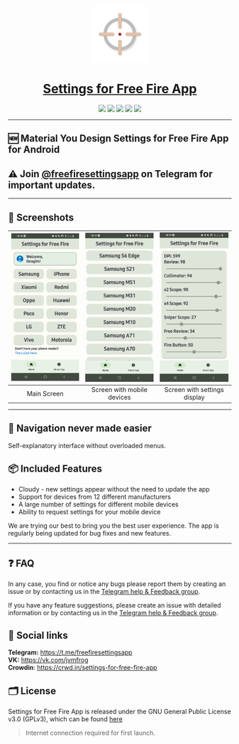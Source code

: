 <p align="center">
  <a href="https://play.google.com/store/apps/details?id=com.jvmfrog.ffsettings">
    <img src="app\src\main\ic_launcher-playstore.png" height="128">
    <h1 align="center">Settings for Free Fire App</h1>
  </a>
</p>
<p align="center">
  <a href="https://github.com/IbremMiner837/Garena-Free-Fire-Settings" style="text-decoration:none" area-label="Android">
    <img src="https://img.shields.io/badge/Platform-Android-green.svg">
  </a>
  <a href="https://github.com/IbremMiner837/Garena-Free-Fire-Settings" style="text-decoration:none" area-label="Min API: 23">
    <img src="https://img.shields.io/badge/minSdkVersion-23-green.svg">
  </a>
  <a href="https://play.google.com/store/apps/details?id=com.jvmfrog.ffsettings" style="text-decoration:none" area-label="Play Store">
    <img src="https://img.shields.io/badge/Download-Google_Play-green.svg">
  </a>
  <a href="https://github.com/RetroMusicPlayer/RetroMusicPlayer/blob/master/LICENSE.md" style="text-decoration:none" area-label="License: GPL v3">
    <img src="https://img.shields.io/badge/License-GPL%20v3-blue.svg">
  </a>
  <a title="Crowdin" target="_blank" href="https://crowdin.com/project/settings-for-free-fire-app"><img src="https://badges.crowdin.net/settings-for-free-fire-app/localized.svg">
  </a>

</p>

___

## 🆕 Material You Design Settings for Free Fire App for Android

## ⚠ Join [@freefiresettingsapp](https://telegram.me/freefiresettingsapp) on Telegram for important updates.
___

## 📱 Screenshots
| <img src="screenshot_0.jpg" width="200"/> | <img src="screenshot_1.jpg" width="200"/> | <img src="screenshot_2.jpg" width="200"/> |
|:---:|:---:|:---:|
|Main Screen| Screen with mobile devices | Screen with settings display|

___

## 🧭 Navigation never made easier 
Self-explanatory interface without overloaded menus.

## 📦 Included Features
-  Cloudy - new settings appear without the need to update the app
-  Support for devices from 12 different manufacturers
-  A large number of settings for different mobile devices
-  Ability to request settings for your mobile device

We are trying our best to bring you the best user experience. The app is regularly being updated for bug fixes and new features.

___


## ❓ FAQ

In any case, you find or notice any bugs please report them by creating an issue or by contacting us in the [Telegram help & Feedback group](https://t.me/freefiresettingsapp_chat).

If you have any feature suggestions, please create an issue with detailed information or by contacting us in the [Telegram help & Feedback group](https://t.me/freefiresettingsapp_chat).

## 🔗 Social links
**Telegram:** https://t.me/freefiresettingsapp <br>
**VK:** https://vk.com/jvmfrog <br>
**Crowdin**: https://crwd.in/settings-for-free-fire-app <br>

## 🗂️ License

Settings for Free Fire App is released under the GNU General Public License v3.0
(GPLv3), which can be found [here](LICENSE.md)
> Internet connection required for first launch.
